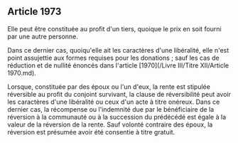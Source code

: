 Article 1973
----
Elle peut être constituée au profit d'un tiers, quoique le prix en soit fourni
par une autre personne.

Dans ce dernier cas, quoiqu'elle ait les caractères d'une libéralité, elle n'est
point assujettie aux formes requises pour les donations ; sauf les cas de
réduction et de nullité énoncés dans l'article [1970](/Livre III/Titre XII/Article 1970.md).

Lorsque, constituée par des époux ou l'un d'eux, la rente est stipulée
réversible au profit du conjoint survivant, la clause de réversibilité peut
avoir les caractères d'une libéralité ou ceux d'un acte à titre onéreux. Dans ce
dernier cas, la récompense ou l'indemnité due par le bénéficiaire de la
réversion à la communauté ou à la succession du prédécédé est égale à la valeur
de la réversion de la rente. Sauf volonté contraire des époux, la réversion est
présumée avoir été consentie à titre gratuit.
